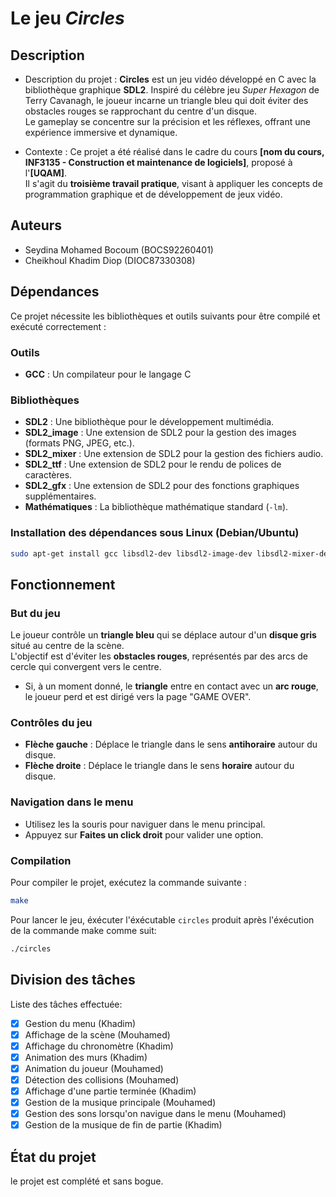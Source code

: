 # Le jeu *Circles*

## Description

* Description du projet :
**Circles** est un jeu vidéo développé en C avec la bibliothèque graphique **SDL2**. Inspiré du célèbre jeu *Super Hexagon* de Terry Cavanagh, le joueur incarne un triangle bleu qui doit éviter des obstacles rouges se rapprochant du centre d'un disque.  
Le gameplay se concentre sur la précision et les réflexes, offrant une expérience immersive et dynamique.

* Contexte :
Ce projet a été réalisé dans le cadre du cours **[nom du cours, INF3135 - Construction et maintenance de logiciels]**, proposé à l'**[UQAM]**.  
Il s'agit du **troisième travail pratique**, visant à appliquer les concepts de programmation graphique et de développement de jeux vidéo.


## Auteurs

- Seydina Mohamed Bocoum (BOCS92260401)
- Cheikhoul Khadim Diop (DIOC87330308)

## Dépendances

Ce projet nécessite les bibliothèques et outils suivants pour être compilé et exécuté correctement :

### Outils
- **GCC** : Un compilateur pour le langage C 

### Bibliothèques

- **SDL2** : Une bibliothèque pour le développement multimédia.
- **SDL2_image** : Une extension de SDL2 pour la gestion des images (formats PNG, JPEG, etc.).
- **SDL2_mixer** : Une extension de SDL2 pour la gestion des fichiers audio.
- **SDL2_ttf** : Une extension de SDL2 pour le rendu de polices de caractères.
- **SDL2_gfx** : Une extension de SDL2 pour des fonctions graphiques supplémentaires.
- **Mathématiques** : La bibliothèque mathématique standard (`-lm`).

### Installation des dépendances sous Linux (Debian/Ubuntu)

```bash
sudo apt-get install gcc libsdl2-dev libsdl2-image-dev libsdl2-mixer-dev libsdl2-ttf-dev libsdl2-gfx-dev
```



## Fonctionnement

### But du jeu
Le joueur contrôle un **triangle bleu** qui se déplace autour d'un **disque gris** situé au centre de la scène.  
L'objectif est d'éviter les **obstacles rouges**, représentés par des arcs de cercle qui convergent vers le centre.  
- Si, à un moment donné, le **triangle** entre en contact avec un **arc rouge**, le joueur perd et est dirigé vers la page "GAME OVER".

### Contrôles du jeu
- **Flèche gauche** : Déplace le triangle dans le sens **antihoraire** autour du disque.  
- **Flèche droite** : Déplace le triangle dans le sens **horaire** autour du disque.

### Navigation dans le menu
- Utilisez les la souris pour naviguer dans le menu principal.  
- Appuyez sur **Faites un click droit** pour valider une option.

### Compilation
Pour compiler le projet, exécutez la commande suivante :  
```bash
make
```
Pour lancer le jeu, éxécuter l'éxécutable `circles` produit après l'éxécution de la commande make comme suit:
```bash
./circles
```


## Division des tâches

Liste des tâches effectuée:

* [X] Gestion du menu (Khadim)
* [X] Affichage de la scène (Mouhamed)
* [X] Affichage du chronomètre (Khadim)
* [X] Animation des murs (Khadim)
* [X] Animation du joueur (Mouhamed)
* [X] Détection des collisions (Mouhamed)
* [X] Affichage d'une partie terminée (Khadim)
* [X] Gestion de la musique principale (Mouhamed)
* [X] Gestion des sons lorsqu'on navigue dans le menu (Mouhamed)
* [X] Gestion de la musique de fin de partie (Khadim)

## État du projet

le projet est complété et sans bogue.
